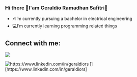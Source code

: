 ### Hi there 👋I'am Geraldio Ramadhan Safitri👋 

- ⚡I’m currently pursuing a bachelor in electrical engineering   
- :computer:I’m currently learning programming related things

## Connect with me:
<p align="left">
<a href="www.instagram.com/geraldio_rs">
<img src="https://img.shields.io/badge/Instagram-ff69b4?style=flat&logo=Instagram&logoColor=white">
</a>
</p>
[<img align="left" alt="https://www.linkedin.com/in/geraldiors" src="https://img.shields.io/badge/LinkedIn-blue?style=flat&logo=linkedin&labelColor=blue" />][https://www.linkedin.com/in/geraldiors]
